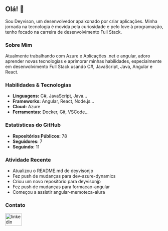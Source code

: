 <br clear="both">

## Olá! 👋

Sou Deyvison, um desenvolvedor apaixonado por criar aplicações. Minha jornada na tecnologia é movida pela curiosidade e pelo love à programação, tenho focado na carreira de desenvolvimento Full Stack.

### Sobre Mim

Atualmente trabalhando com Azure e Aplicações .net e angular, adoro aprender novas tecnologias e aprimorar minhas habilidades, especialmente em desenvolvimento Full Stack usando C#, JavaScript, Java, Angular e React.

### Habilidades & Tecnologias

- **Linguagens:** C#, JavaScript, Java...
- **Frameworks:** Angular, React, Node.js...
- **Cloud:** Azure
- **Ferramentas:** Docker, Git, VSCode...

### Estatísticas do GitHub

- **Repositórios Públicos:** 78
- **Seguidores:** 7
- **Seguindo:** 11

### Atividade Recente

- Atualizou o README.md de deyvisonjp
- Fez push de mudanças para dev-azure-dynamics
- Criou um novo repositório para deyvisonjp
- Fez push de mudanças para formacao-angular
- Começou a assistir angular-memoteca-alura

### Contato

<div align="left">
  <a href="https://www.linkedin.com/in/deyvisonjpaula/" target="_blank">
    <img src="https://raw.githubusercontent.com/maurodesouza/profile-readme-generator/master/src/assets/icons/social/linkedin/default.svg" width="52" height="40" alt="linkedin logo"  />
  </a>
</div>

###
